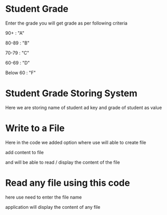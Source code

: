 # Student Grade
Enter the grade you will get grade as per following criteria 

90+ : "A"

80-89 : "B"

70-79 : "C"

60-69 : "D"

Below 60 : "F"

# Student Grade Storing System
Here we are storing name of student ad key and grade of student as value

# Write to a File

Here in the code we added option where use will able to create file 

add content to file 

and will be able to read / display the content of the file 

# Read any file using this code
here use need to enter the file name

application will display the content of any file